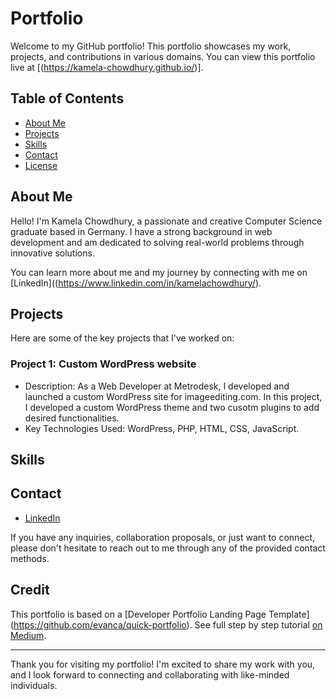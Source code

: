 # Portfolio

Welcome to my GitHub portfolio! This portfolio showcases my work, projects, and contributions in various domains. You can view this portfolio live at [(https://kamela-chowdhury.github.io/)].

## Table of Contents

- [About Me](#about-me)
- [Projects](#projects)
- [Skills](#skills)
- [Contact](#contact)
- [License](#license)

## About Me

Hello! I'm Kamela Chowdhury, a passionate and creative Computer Science graduate based in Germany. I have a strong background in web development and am dedicated to solving real-world problems through innovative solutions.

You can learn more about me and my journey by connecting with me on [LinkedIn]((https://www.linkedin.com/in/kamelachowdhury/).

## Projects

Here are some of the key projects that I've worked on:

### Project 1: Custom WordPress website 
- Description: As a Web Developer at Metrodesk, I developed and launched a custom WordPress site for imageediting.com. In this project, I developed a custom WordPress theme and two cusotm plugins to add desired functionalities. 
- Key Technologies Used: WordPress, PHP, HTML, CSS, JavaScript.


## Skills


## Contact

- [LinkedIn](https://www.linkedin.com/in/kamelachowdhury/)


If you have any inquiries, collaboration proposals, or just want to connect, please don't hesitate to reach out to me through any of the provided contact methods.

## Credit

This portfolio is based on a [Developer Portfolio Landing Page Template] (https://github.com/evanca/quick-portfolio). See full step by step tutorial [on Medium](https://medium.com/@evanca/set-up-your-portfolio-website-in-less-than-10-minutes-with-github-pages-d0efa8ff56fd).  

---

Thank you for visiting my portfolio! I'm excited to share my work with you, and I look forward to connecting and collaborating with like-minded individuals.

